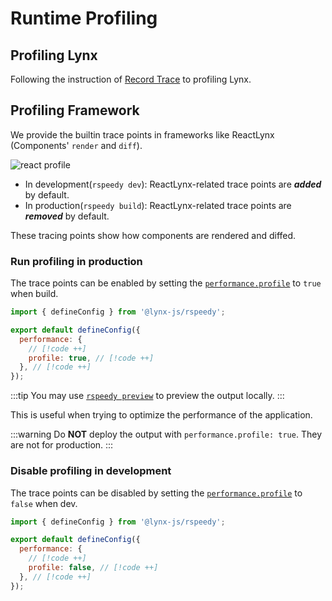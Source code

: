 # Runtime Profiling

## Profiling Lynx

Following the instruction of [Record Trace](/guide/devtool/trace/record-trace.html) to profiling Lynx.

## Profiling Framework

We provide the builtin trace points in frameworks like ReactLynx (Components' `render` and `diff`).

![react profile](https://lf-lynx.tiktok-cdns.com/obj/lynx-artifacts-oss-sg/plugin/static/rspeedy-react-profile.png)

- In development(`rspeedy dev`): ReactLynx-related trace points are _**added**_ by default.
- In production(`rspeedy build`): ReactLynx-related trace points are _**removed**_ by default.

These tracing points show how components are rendered and diffed.

### Run profiling in production

The trace points can be enabled by setting the [`performance.profile`] to `true` when build.

```js
import { defineConfig } from '@lynx-js/rspeedy';

export default defineConfig({
  performance: {
    // [!code ++]
    profile: true, // [!code ++]
  }, // [!code ++]
});
```

:::tip
You may use [`rspeedy preview`](./cli.md#rspeedy-preview) to preview the output locally.
:::

This is useful when trying to optimize the performance of the application.

:::warning
Do **NOT** deploy the output with `performance.profile: true`. They are not for production.
:::

### Disable profiling in development

The trace points can be disabled by setting the [`performance.profile`] to `false` when dev.

```js
import { defineConfig } from '@lynx-js/rspeedy';

export default defineConfig({
  performance: {
    // [!code ++]
    profile: false, // [!code ++]
  }, // [!code ++]
});
```

[`performance.profile`]: /api/rspeedy/rspeedy.performance.profile
